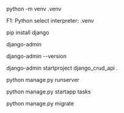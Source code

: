 python -m venv .venv

F1: Python select interpreter: .venv

pip install django

django-admin

django-admin --version

django-admin startproject django_crud_api .

python manage.py runserver

python manage.py startapp tasks

python manage.py migrate

